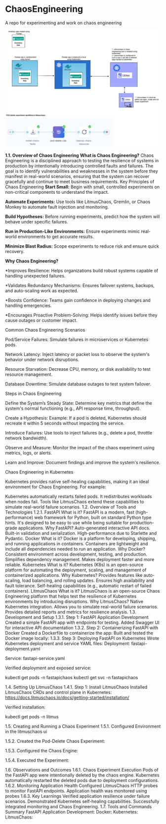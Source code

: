 # ChaosEngineering
A repo for experimenting and work on chaos engineering

![Alt Text](images/Architecture.png)

**1.1. Overview of Chaos Engineering**
  **What is Chaos Engineering?**
  Chaos Engineering is a disciplined approach to testing the resilience of systems in production by intentionally introducing controlled faults and failures. The    goal is to identify vulnerabilities and weaknesses in the system before they manifest in real-world scenarios, ensuring that the system can recover gracefully     and continue to meet business requirements.
  Key Principles of Chaos Engineering
  **Start Small:**
  Begin with small, controlled experiments on non-critical components to understand the impact.
  
  **Automate Experiments:**
  Use tools like LitmusChaos, Gremlin, or Chaos Monkey to automate fault injection and monitoring.
  
  **Build Hypotheses:**
  Before running experiments, predict how the system will behave under specific failures.
  
  **Run in Production-Like Environments:**
  Ensure experiments mimic real-world environments to get accurate results.
  
  **Minimize Blast Radius:**
  Scope experiments to reduce risk and ensure quick recovery.
  
  **Why Chaos Engineering?**
  
  *Improves Resilience:
  Helps organizations build robust systems capable of handling unexpected failures.
  
  *Validates Redundancy Mechanisms:
  Ensures failover systems, backups, and auto-scaling work as expected.
  
  *Boosts Confidence:
  Teams gain confidence in deploying changes and handling emergencies.
  
  *Encourages Proactive Problem-Solving:
  Helps identify issues before they cause outages or customer impact.
  
  Common Chaos Engineering Scenarios
  
  Pod/Service Failures:
  Simulate failures in microservices or Kubernetes pods.
  
  Network Latency:
  Inject latency or packet loss to observe the system's behavior under network disruptions.
  
  Resource Starvation:
  Decrease CPU, memory, or disk availability to test resource management.
  
  Database Downtime:
  Simulate database outages to test system failover.
  
  Steps in Chaos Engineering
  
  Define the System’s Steady State:
  Determine key metrics that define the system's normal functioning (e.g., API response time, throughput).
  
  Create a Hypothesis:
  Example: If a pod is deleted, Kubernetes should recreate it within 5 seconds without impacting the service.
  
  Introduce Failures:
  Use tools to inject failures (e.g., delete a pod, throttle network bandwidth).
  
  Observe and Measure:
  Monitor the impact of the chaos experiment using metrics, logs, or alerts.
  
  Learn and Improve:
  Document findings and improve the system's resilience.
  
  Chaos Engineering in Kubernetes
  
  Kubernetes provides native self-healing capabilities, making it an ideal environment for Chaos Engineering. For example:
  
  Kubernetes automatically restarts failed pods.
  It redistributes workloads when nodes fail.
  Tools like LitmusChaos extend these capabilities to simulate real-world failure scenarios.
1.2. Overview of Tools and Technologies
1.2.1. FastAPI
What is it?
FastAPI is a modern, fast (high-performance) web framework for Python, built on standard Python type hints. It's designed to be easy to use while being suitable for production-grade applications.
Why FastAPI?
Auto-generated interactive API docs.
Built-in validation and serialization.
High-performance due to Starlette and Pydantic.
Docker
What is it?
Docker is a platform for developing, shipping, and running applications in containers. Containers are lightweight and include all dependencies needed to run an application.
Why Docker?
Consistent environment across development, testing, and production.
Simplifies dependency management.
Makes deployment faster and more reliable.
Kubernetes
What is it?
Kubernetes (K8s) is an open-source platform for automating the deployment, scaling, and management of containerized applications.
Why Kubernetes?
Provides features like auto-scaling, load balancing, and rolling updates.
Ensures high availability and fault tolerance.
Self-healing capabilities (e.g., automatic restart of failed containers).
LitmusChaos
What is it?
LitmusChaos is an open-source Chaos Engineering platform that helps test the resilience of Kubernetes environments by introducing disruptions.
Why LitmusChaos?
Native Kubernetes integration.
Allows you to simulate real-world failure scenarios.
Provides detailed reports and metrics for resilience analysis.
1.3. Development and Setup
1.3.1. Step 1: FastAPI Application Development
Created a simple FastAPI app with endpoints for testing.
Added Swagger UI for interactive API documentation
1.3.2. Step 2: Containerizing FastAPI with
Docker
Created a Dockerfile to containerize the app:
Built and tested the Docker image locally:
1.3.3. Step 3: Deploying FastAPI on Kubernetes
Wrote Kubernetes deployment and service YAML files:
Deployment:
fastapi-deployment.yaml

Service:
fastapi-service.yaml

Verified deployment and exposed service:

kubectl get pods -n fastapichaos kubectl get svc -n fastapichaos

1.4. Setting Up LitmusChaos
1.4.1. Step 1: Install LitmusChaos
Installed LitmusChaos CRDs and control plane in Kubernetes:
https://docs.litmuschaos.io/docs/getting-started/installation/

Verified installation:

kubectl get pods -n litmus

1.5. Creating and Running a Chaos Experiment
1.5.1. Configured Environment in the litmuschaos ui


1.5.2. Created the Pod-Delete Chaos Experiment:


1.5.3. Configured the Chaos Engine:


1.5.4. Executed the Experiment:


1.6. Observations and Outcomes
1.6.1.  Chaos Experiment Execution
Pods of the FastAPI app were intentionally deleted by the chaos engine.
Kubernetes automatically restarted the deleted pods due to deployment configurations.
1.6.2. Monitoring Application Health
Configured LitmusChaos HTTP probes to monitor FastAPI endpoints.
Application health was monitored using probes
1.6.3. Key Learnings
Verified application resilience under failure scenarios.
Demonstrated Kubernetes self-healing capabilities.
Successfully integrated monitoring and Chaos Engineering.
1.7. Tools and Commands Summary
FastAPI Application Development:
Docker:
Kubernetes:
LitmusChaos:
